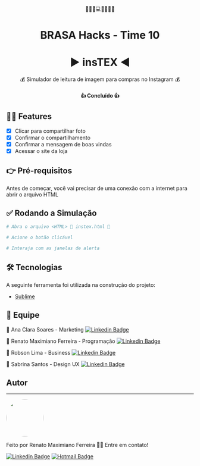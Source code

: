<p align="center">
  🎩👕👔💻📱👖👗🎽
</p>

<h1 align="center">BRASA Hacks - Time 10 </h1>
<h1 align="center">▶️ insTEX ◀️ </h1>

<p align="center">💰 Simulador de leitura de imagem para compras no Instagram 💰</p>

<h4 align="center"> 
	👍 Concluído 👍
</h4>

## 🧙‍♂️ Features

- [x] Clicar para compartilhar foto 
- [x] Confirmar o compartilhamento
- [x] Confirmar a mensagem de boas vindas
- [x] Acessar o site da loja

## 👉 Pré-requisitos

Antes de começar, você vai precisar de uma conexão com a internet para abrir o arquivo HTML

## ✅ Rodando a Simulação

```bash
# Abra o arquivo <HTML> 📂 instex.html 📂

# Acione o botão clicável

# Interaja com as janelas de alerta
```

## 🛠 Tecnologias

A seguinte ferramenta foi utilizada na construção do projeto:

- [Sublime](https://www.sublimetext.com/3)

## 🙌 Equipe

🔹 Ana Clara Soares - Marketing [![Linkedin Badge](https://img.shields.io/badge/-Ana-blue?style=flat-square&logo=Linkedin&logoColor=white&link=https://www.linkedin.com/in/rafaelmfer/)](https://www.linkedin.com/in/anaclarasoareso/)

🔹 Renato Maximiano Ferreira - Programação [![Linkedin Badge](https://img.shields.io/badge/-Renato-blue?style=flat-square&logo=Linkedin&logoColor=white&link=https://www.linkedin.com/in/rafaelmfer/)](https://www.linkedin.com/in/renato-maximiano-ferreira-93b57b123/)

🔹 Robson Lima - Business [![Linkedin Badge](https://img.shields.io/badge/-Robson-blue?style=flat-square&logo=Linkedin&logoColor=white&link=https://www.linkedin.com/in/rafaelmfer/)](https://www.linkedin.com/in/robsonglima/)

🔹 Sabrina Santos - Design UX [![Linkedin Badge](https://img.shields.io/badge/-Sabrina-blue?style=flat-square&logo=Linkedin&logoColor=white&link=https://www.linkedin.com/in/rafaelmfer/)](https://www.linkedin.com/in/sabrina-goes-a17b581bb/)
## Autor
---

 <img style="border-radius: 50%;" src="https://media-exp1.licdn.com/dms/image/C4E03AQGe0NXiLnuB-w/profile-displayphoto-shrink_200_200/0/1550510961206?e=1613606400&v=beta&t=IxGVZ6R0sgxr9mydqZPAGUKhZbKfoLE-_Hp7TjRJaJI" width="100px;" alt=""/>
 <br />
 
Feito por Renato Maximiano Ferreira 👋🏽 Entre em contato!

[![Linkedin Badge](https://img.shields.io/badge/-Renato-blue?style=flat-square&logo=Linkedin&logoColor=white&link=https://www.linkedin.com/in/rafaelmfer/)](https://www.linkedin.com/in/renato-maximiano-ferreira-93b57b123/) 
[![Hotmail Badge](https://img.shields.io/badge/hotmail-renato__maxferreira%40hotmail.com-orange)](mailto:renato_maxferreira@hotmail.com)
